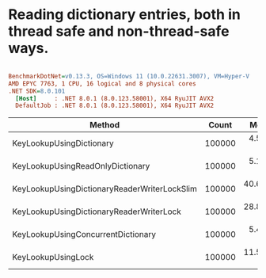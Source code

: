 # Reading dictionary entries, both in thread safe and non-thread-safe ways.



``` ini

BenchmarkDotNet=v0.13.3, OS=Windows 11 (10.0.22631.3007), VM=Hyper-V
AMD EPYC 7763, 1 CPU, 16 logical and 8 physical cores
.NET SDK=8.0.101
  [Host]     : .NET 8.0.1 (8.0.123.58001), X64 RyuJIT AVX2
  DefaultJob : .NET 8.0.1 (8.0.123.58001), X64 RyuJIT AVX2


```
|                                       Method |  Count |      Mean |     Error |    StdDev |    Median | Ratio | RatioSD |
|--------------------------------------------- |------- |----------:|----------:|----------:|----------:|------:|--------:|
|                     KeyLookupUsingDictionary | 100000 |  4.583 ns | 0.0117 ns | 0.0104 ns |  4.580 ns |  1.00 |    0.00 |
|             KeyLookupUsingReadOnlyDictionary | 100000 |  5.120 ns | 0.0095 ns | 0.0079 ns |  5.119 ns |  1.12 |    0.00 |
| KeyLookupUsingDictionaryReaderWriterLockSlim | 100000 | 40.666 ns | 1.3328 ns | 3.9298 ns | 42.312 ns |  7.29 |    0.35 |
|     KeyLookupUsingDictionaryReaderWriterLock | 100000 | 28.814 ns | 0.0900 ns | 0.0798 ns | 28.791 ns |  6.29 |    0.02 |
|           KeyLookupUsingConcurrentDictionary | 100000 |  5.460 ns | 0.0123 ns | 0.0096 ns |  5.458 ns |  1.19 |    0.00 |
|                           KeyLookupUsingLock | 100000 | 11.519 ns | 0.0351 ns | 0.0293 ns | 11.523 ns |  2.51 |    0.01 |
